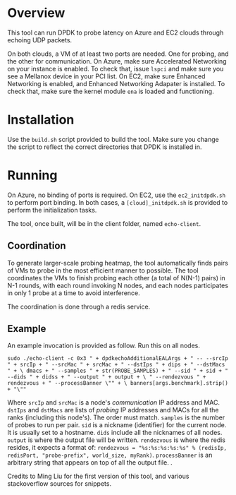 # Overview

This tool can run DPDK to probe latency on Azure and EC2 clouds through echoing UDP packets.

On both clouds, a VM of at least two ports are needed. One for probing, and the other for communication.
On Azure, make sure Accelerated Networking on your instance is enabled. To check that, issue `lspci` and make sure you see a Mellanox device in your PCI list.
On EC2, make sure Enhanced Networking is enabled, and Enhanced Networking Adapater is installed. To check that, make sure the kernel module `ena` is loaded and functioning.

# Installation

Use the `build.sh` script provided to build the tool. Make sure you change the script to reflect the correct directories that DPDK is installed in.

# Running

On Azure, no binding of ports is required.
On EC2, use the `ec2_initdpdk.sh` to perform port binding.
In both cases, a `[cloud]_initdpdk.sh` is provided to perform the initialization tasks.

The tool, once built, will be in the client folder, named `echo-client`.

## Coordination 

To generate larger-scale probing heatmap, the tool automatically finds pairs of VMs to probe in the most efficient manner to possible. The tool coordinates the VMs to finish probing each other (a total of N(N-1) pairs) in N-1 rounds, with each round invoking N nodes, and each nodes participates in only 1 probe at a time to avoid interference.

The coordination is done through a redis service. 

## Example

An example invocation is provided as follow. Run this on all nodes.

`sudo ./echo-client -c 0x3 " + dpdkechoAdditionalEALArgs + " -- --srcIp " + srcIp + " --srcMac " + srcMac + " --dstIps " + dips + " --dstMacs " + \
        dmacs + " --samples " + str(PROBE_SAMPLES) + " --sid " + sid + " --dids " + didss + " --output " + output + \
        " --rendezvous " + rendezvous + " --processBanner \"" + \
        banners[args.benchmark].strip() + "\""`
        
Where `srcIp` and `srcMac` is a node's *communication* IP address and MAC.  `dstIps` and `dstMacs` are lists of *probing* IP addresses and MACs for all the ranks (including this node's). The order must match. `samples` is the number of probes to run per pair. `sid` is a nickname (identifier) for the current node. It is usually set to a hostname. `dids` include all the nicknames of all nodes. `output` is where the output file will be written. `rendezvous` is where the redis resides, it expects a format of: `rendezvous = "%s:%s:%s:%s:%s" % (redisIp, redisPort, "probe-prefix", world_size, myRank)`. `processBanner` is an arbitrary string that appears on top of all the output file.
.

Credits to Ming Liu for the first version of this tool, and various stackoverflow sources for snippets.

